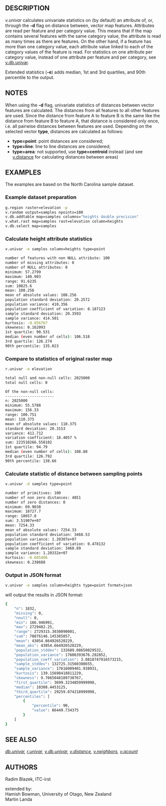 ## DESCRIPTION

*v.univar* calculates univariate statistics on (by default) an attribute
of, or, through the **-d** flag on distance between, vector map
features. Attributes are read per feature and per category value. This
means that if the map contains several features with the same category
value, the attribute is read as many times as there are features. On the
other hand, if a feature has more than one category value, each
attribute value linked to each of the category values of the feature is
read. For statistics on one attribute per category value, instead of one
attribute per feature and per category, see
[v.db.univar](v.db.univar.md).

Extended statistics (**-e**) adds median, 1st and 3rd quartiles, and
90th percentile to the output.

## NOTES

When using the **-d** flag, univariate statistics of distances between
vector features are calculated. The distances from all features to all
other features are used. Since the distance from feature A to feature B
is the same like the distance from feature B to feature A, that distance
is considered only once, i.e. all pairwise distances between features
are used. Depending on the selected vector **type**, distances are
calculated as follows:

- **type=point**: point distances are considered;
- **type=line**: line to line distances are considered;
- **type=area**: not supported, use **type=centroid** instead (and see
  [v.distance](v.distance.md) for calculating distances between areas)

## EXAMPLES

The examples are based on the North Carolina sample dataset.

### Example dataset preparation

```sh
g.region raster=elevation -p
v.random output=samples npoints=100
v.db.addtable map=samples columns="heights double precision"
v.what.rast map=samples rast=elevation column=heights
v.db.select map=samples
```

### Calculate height attribute statistics

```sh
v.univar -e samples column=heights type=point

number of features with non NULL attribute: 100
number of missing attributes: 0
number of NULL attributes: 0
minimum: 57.2799
maximum: 148.903
range: 91.6235
sum: 10825.6
mean: 108.256
mean of absolute values: 108.256
population standard deviation: 20.2572
population variance: 410.356
population coefficient of variation: 0.187123
sample standard deviation: 20.3593
sample variance: 414.501
kurtosis: -0.856767
skewness: 0.162093
1st quartile: 90.531
median (even number of cells): 106.518
3rd quartile: 126.274
90th percentile: 135.023
```

### Compare to statistics of original raster map

```sh
r.univar -e elevation

total null and non-null cells: 2025000
total null cells: 0

Of the non-null cells:
----------------------
n: 2025000
minimum: 55.5788
maximum: 156.33
range: 100.751
mean: 110.375
mean of absolute values: 110.375
standard deviation: 20.3153
variance: 412.712
variation coefficient: 18.4057 %
sum: 223510266.558102
1st quartile: 94.79
median (even number of cells): 108.88
3rd quartile: 126.792
90th percentile: 138.66
```

### Calculate statistic of distance between sampling points

```sh
v.univar -d samples type=point

number of primitives: 100
number of non zero distances: 4851
number of zero distances: 0
minimum: 69.9038
maximum: 18727.7
range: 18657.8
sum: 3.51907e+07
mean: 7254.33
mean of absolute values: 7254.33
population standard deviation: 3468.53
population variance: 1.20307e+07
population coefficient of variation: 0.478132
sample standard deviation: 3468.89
sample variance: 1.20332e+07
kurtosis: -0.605406
skewness: 0.238688
```

### Output in JSON format

```sh
v.univar -e samples column=heights type=point format=json
```

will output the results in JSON format:

```sh
{
    "n": 1832,
    "missing": 0,
    "nnull": 0,
    "min": 166.946991,
    "max": 2729482.25,
    "range": 2729315.3030090001,
    "sum": 78876146.145385057,
    "mean": 43054.664926520229,
    "mean_abs": 43054.664926520229,
    "population_stddev": 132689.08650029532,
    "population_variance": 17606393676.282852,
    "population_coeff_variation": 3.0818747916573215,
    "sample_stddev": 132725.31560308655,
    "sample_variance": 17616009401.938931,
    "kurtosis": 139.15698418811229,
    "skewness": 9.7065048189730767,
    "first_quartile": 3699.3234859999998,
    "median": 10308.4453125,
    "third_quartile": 29259.074218999998,
    "percentiles": [
        {
            "percentile": 90,
            "value": 86449.734375
        }
    ]
}
```

## SEE ALSO

*[db.univar](db.univar.md), [r.univar](r.univar.md),
[v.db.univar](v.db.univar.md), [v.distance](v.distance.md),
[v.neighbors](v.neighbors.md), [v.qcount](v.qcount.md)*

## AUTHORS

Radim Blazek, ITC-irst

extended by:  
Hamish Bowman, University of Otago, New Zealand  
Martin Landa
